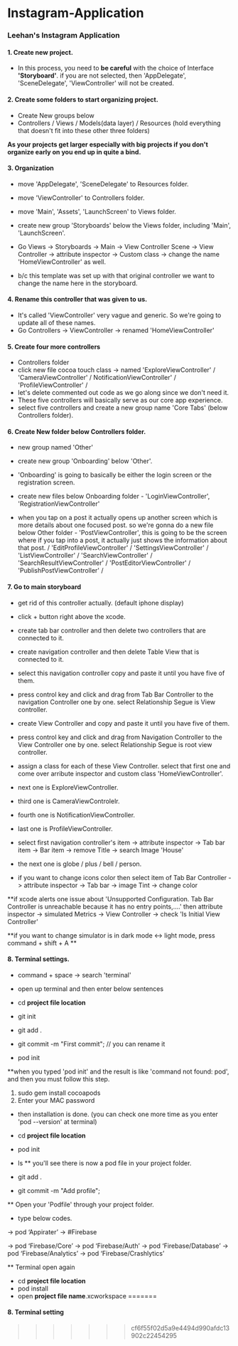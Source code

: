 # Instagram-Application
### Leehan's Instagram Application 

#### 1. Create new project.
* In this process, you need to **be careful** with the choice of Interface **'Storyboard'**.
if you are not selected, then 'AppDelegate', 'SceneDelegate', 'ViewController' will not be created.

#### 2. Create some folders to start organizing project.
* Create New groups below 
* Controllers / Views / Models(data layer) / Resources (hold everything that doesn't fit into these other three folders) 

**As your projects get larger especially with big projects if you don't organize early on you end up in quite a bind.**

#### 3. Organization
* move 'AppDelegate', 'SceneDelegate' to Resources folder.
* move 'ViewController' to Controllers folder. 
* move 'Main', 'Assets', 'LaunchScreen' to Views folder.
* create new group 'Storyboards' below the Views folder, including 'Main', 'LaunchScreen'.

* Go Views -> Storyboards -> Main -> View Controller Scene -> View Controller -> attribute inspector -> Custom class -> change the name 'HomeViewController' as well. 
* b/c this template was set up with that original controller we want to change the name here in the storyboard.

#### 4. Rename this controller that was given to us.
* It's called 'ViewController' very vague and generic. So we're going to update all of these names.
* Go Controllers -> ViewController -> renamed 'HomeViewController'

#### 5. Create four more controllers
* Controllers folder 
* click new file cocoa touch class -> named 'ExploreViewController' / 'CameraViewController' / NotificationViewController' / 'ProfileViewController' / 
* let's delete commented out code as we go along since we don't need it. 
* These five controllers will basically serve as our core app experience. 
* select five controllers and create a new group name 'Core Tabs' (below Controllers folder).

#### 6. Create New folder below Controllers folder.
* new group named 'Other' 
* create new group 'Onboarding' below 'Other'.
* 'Onboarding' is going to basically be either the login screen or the registration screen.
* create new files below Onboarding folder - 'LoginViewController', 'RegistrationViewController'

* when you tap on a post it actually opens up another screen which is more details about one focused post. so we're gonna do a new file below Other folder - 'PostViewController', this is going to be the screen where if you tap into a post, it actually just shows the information about that post. / 'EditProfileViewController' / 'SettingsViewController' / 'ListViewController' / 'SearchViewController' / 'SearchResultViewController' / 'PostEditorViewController' / 'PublishPostViewController' / 


#### 7. Go to main storyboard
* get rid of this controller actually. (default iphone display)
* click + button right above the xcode. 
* create tab bar controller and then delete two controllers that are connected to it.
* create navigation controller and then delete Table View that is connected to it. 
* select this navigation controller copy and paste it until you have five of them. 
* press control key and click and drag from Tab Bar Controller to the navigation Controller one by one. select Relationship Segue is View controller.  

* create View Controller and copy and paste it until you have five of them. 
* press control key and click and drag from Navigation Controller to the View Controller one by one. select Relationship Segue is root view controller. 

* assign a class for each of these View Controller. select that first one and come over arribute inspector and custom class 'HomeViewController'.
* next one is ExploreViewController.
* third one is CameraViewControlelr.
* fourth one is NotificationViewController.
* last one is ProfileViewController.

* select first navigation controller's item -> attribute inspector -> Tab bar item -> Bar item -> remove Title -> search Image 'House' 
* the next one is globe / plus / bell / person.
* if you want to change icons color then select item of Tab Bar Controller ->  attribute inspector -> Tab bar -> image Tint -> change color


**if xcode alerts one issue about 'Unsupported Configuration. Tab Bar Controller is unreachable because it has no entry points,....' then attribute inspector -> simulated Metrics -> View Controller -> check 'Is Initial View Controller' 

**if you want to change simulator is in dark mode <-> light mode, press command + shift + A **


#### 8. Terminal settings.
* command + space -> search 'terminal'
* open up terminal and then enter below sentences

* cd **project file location** 
* git init
* git add .
* git commit -m "First commit"; // you can rename it 
* pod init

**when you typed 'pod init' and the result is like 'command not found: pod', and then you must follow this step.
1. sudo gem install cocoapods
2. Enter your MAC password
* then installation is done. (you can check one more time as you enter 'pod --version' at terminal)   

* cd **project file location** 
* pod init
* ls 
** you'll see there is now a pod file in your project folder.
* git add .
* git commit -m "Add profile";

** Open your 'Podfile' through your project folder. 
* type below codes.

-> pod ‘Appirater’
-> #Firebase

-> pod ‘Firebase/Core’
-> pod ‘Firebase/Auth’
-> pod ‘Firebase/Database’
-> pod ‘Firebase/Analytics’
-> pod ‘Firebase/Crashlytics’

** Terminal open again
* cd **project file location**
* pod install 
* open **project file name**.xcworkspace
=======
#### 8. Terminal setting

>>>>>>> cf6f55f02d5a9e4494d990afdc13902c22454295
